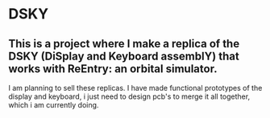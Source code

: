 # DSKY

## This is a project where I make a replica of the DSKY (DiSplay and Keyboard assemblY) that works with ReEntry: an orbital simulator.

I am planning to sell these replicas. I have made functional prototypes of the display and keyboard, i just need to design pcb's to merge it all together, which i am currently doing.

